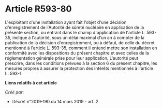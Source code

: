 # Article R593-80

L'exploitant d'une installation ayant fait l'objet d'une décision d'enregistrement de l'Autorité de sûreté nucléaire en
application de la présente section, ou entrant dans le champ d'application de l'article L. 593-35, indique à l'autorité, sous
un délai maximal d'un an à compter de la publication de la décision d'enregistrement, ou à défaut, de celle du décret
mentionné à l'article L. 593-35, comment il entend mettre son installation en conformité avec les dispositions du présent
chapitre et avec celles de la réglementation générale prise pour leur application. L'autorité peut prescrire, dans les
conditions prévues à la section 6 du présent chapitre, les mesures propres à assurer la protection des intérêts mentionnés à
l'article L. 593-1.

**Liens relatifs à cet article**

_Créé par_:

  - Décret n°2019-190 du 14 mars 2019 - art. 2
